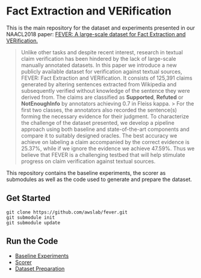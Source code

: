 # Fact Extraction and VERification

This is the main repository for the dataset and experiments presented in our NAACL2018 paper: [FEVER: A large-scale dataset for Fact Extraction and VERification.]()

> Unlike other tasks and despite recent interest, research in textual claim verification has been hindered by the lack of large-scale manually annotated datasets. In this paper we introduce a new publicly available dataset for verification against textual sources, FEVER: Fact Extraction and VERification. It consists of 125,391 claims generated by altering sentences extracted from Wikipedia and subsequently verified without knowledge of the sentence they were derived from. The claims are classified as **Supported**, **Refuted** or **NotEnoughInfo** by annotators achieving 0.7 in Fleiss kappa. > For the first two classes, the annotators also recorded the sentence(s) forming the necessary evidence for their judgment. To characterize the challenge of the dataset presented, we develop a pipeline approach using both baseline and state-of-the-art components and compare it to suitably designed oracles. The best accuracy we achieve on labeling a claim accompanied by the correct evidence is 25.37\%, while if we ignore the evidence we achieve 47.59\%. Thus we believe that FEVER is a challenging testbed that will help stimulate progress on claim verification against textual sources. 

This repository contains the baseline experiments, the scorer as submodules as well as the code used to generate and prepare the dataset.


## Get Started

```
git clone https://github.com/awslab/fever.git
git submodule init
git submodule update
```

## Run the Code

 * [Baseline Experiments](fever-baselines/README.md)
 * [Scorer](fever-scorer/README.md)
 * [Dataset Preparation](fever-annotations-platform/README.md)
    